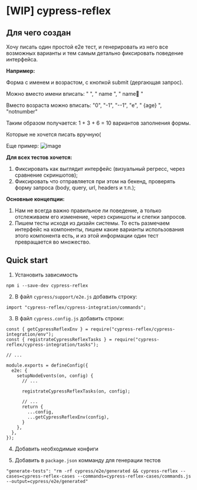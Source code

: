 [WIP] cypress-reflex
=============

Для чего создан
-------
Хочу писать один простой e2e тест, и генерировать из него все возможных варианты и тем самым детально фиксировать поведение интерфейса.

**Например:** 

Форма с именем и возрастом, с кнопкой submit (дергающая запрос).

Можно вместо имени вписать: "  ", " name ", " name🤡 "

Вместо возраста можно вписать: "0", "-1", "--1", "e", " {age} ", "notnumber"

Таким образом получается: 1 + 3 + 6 = 10 вариантов заполнения формы. 

Которые не хочется писать вручную(

Еще пример:
![image](https://user-images.githubusercontent.com/15855766/209734111-668083e2-db0f-43ce-9bfd-9d511bdcfe44.png)

**Для всех тестов хочется:**

1. Фиксировать как выглядит интерфейс (визуальный регресс, через сравнение скриншотов);
2. Фиксировать что отправляется при этом на бекенд, проверять форму запроса (body, query, url, headers и т.п.);

**Основные концепции:**
1. Нам не всегда важно правильное ли поведение, а только отслеживаем его изменение, через скриншоты и слепки запросов. 
2. Пишем тесты исходя из дизайн системы. То есть размечаем интерфейс на компоненты, пишем какие варианты использования этого компонента есть, и из этой информации один тест превращается во множество.

Quick start
-------

1. Установить зависимость
```
npm i --save-dev cypress-reflex
```

2. В файл `cypress/support/e2e.js` добавить строку:

```
import "cypress-reflex/cypress-integration/commands";
```

3. В файл `cypress.config.js` добавить строки:
```
const { getCypressReflexEnv } = require("cypress-reflex/cypress-integration/env");
const { registrateCypressReflexTasks } = require("cypress-reflex/cypress-integration/tasks");

// ...

module.exports = defineConfig({
  e2e: {
    setupNodeEvents(on, config) {
      // ...

      registrateCypressReflexTasks(on, config);

      // ...
      return {
        ...config,
        ...getCypressReflexEnv(config),
      }
    },
  },
});
```

4. Добавить необходимые конфиги

5. Добавить в `package.json` комманду для генерации тестов
```
"generate-tests": "rm -rf cypress/e2e/generated && cypress-reflex --cases=cypress-reflex-cases --commands=cypress-reflex-cases/commands.js --output=cypress/e2e/generated"
```
